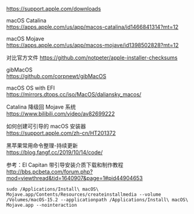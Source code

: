 https://support.apple.com/downloads



macOS Catalina  
https://apps.apple.com/us/app/macos-catalina/id1466841314?mt=12  

macOS Mojave  
https://apps.apple.com/us/app/macos-mojave/id1398502828?mt=12  

对比官方文件
https://github.com/notpeter/apple-installer-checksums  


gibMacOS  
https://github.com/corpnewt/gibMacOS  


macOS OS with EFI  
https://mirrors.dtops.cc/iso/MacOS/daliansky_macos/  


Catalina 降级回 Mojave 系统  
https://www.bilibili.com/video/av82699222  


如何创建可引导的 macOS 安装器  
https://support.apple.com/zh-cn/HT201372  


黑苹果常用命令整理-持续更新  
https://blog.fangf.cc/2019/10/14/code/  


参考：El Capitan 带引导安装介质下载和制作教程  
http://bbs.pcbeta.com/forum.php?mod=viewthread&tid=1640907&page=1#pid44904653  

`sudo /Applications/Install\ macOS\ Mojave.app/Contents/Resources/createinstallmedia --volume /Volumes/macOS-15.2 --applicationpath /Applications/Install\ macOS\ Mojave.app --nointeraction`
